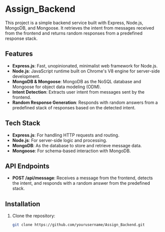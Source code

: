 # Assign_Backend

This project is a simple backend service built with Express, Node.js, MongoDB, and Mongoose. It retrieves the intent from messages received from the frontend and returns random responses from a predefined response stack.

## Features
- **Express.js**: Fast, unopinionated, minimalist web framework for Node.js.
- **Node.js**: JavaScript runtime built on Chrome's V8 engine for server-side development.
- **MongoDB & Mongoose**: MongoDB as the NoSQL database and Mongoose for object data modeling (ODM).
- **Intent Detection**: Extracts user intent from messages sent by the frontend.
- **Random Response Generation**: Responds with random answers from a predefined stack of responses based on the detected intent.

## Tech Stack
- **Express.js**: For handling HTTP requests and routing.
- **Node.js**: For server-side logic and processing.
- **MongoDB**: As the database to store and retrieve message data.
- **Mongoose**: For schema-based interaction with MongoDB.

## API Endpoints
- **POST /api/message**: Receives a message from the frontend, detects the intent, and responds with a random answer from the predefined stack.

## Installation

1. Clone the repository:
   ```bash
   git clone https://github.com/yourusername/Assign_Backend.git
